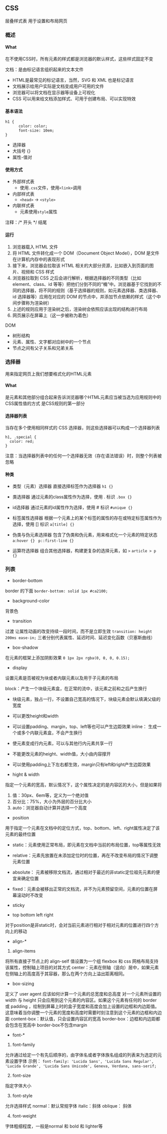 ## CSS

层叠样式表
用于设置和布局网页

### 概述

#### What

在不使用CSS时，所有元素的样式都是浏览器的默认样式，这些样式固定不变

文档：是由标记语言组织起来的文本文件
- HTML是最常见的标记语言，当然，SVG 和 XML 也是标记语言
- 文档展示给用户实际是文档变成用户可用的文件
- 浏览器可以将文档在显示器等设备上可视化
- CSS 可以用来给文档添加样式、可用于创建布局、可以实现特效


#### 基本语法

```
h1 {
      color: color;
      font-size: 10em;
}
```
- 选择器
- 大括号 {}
- 属性-值对

#### 使用方式

- 外部样式表
  - 使用`.css`文件，使用`<link>`调用
- 内部样式表
  - `<head>` -> `<style>`
- 内联样式表
  - 元素使用`style`属性

注释：/* 开头  */ 结尾

#### 运行

1. 浏览器载入 HTML 文件
2. 将 HTML 文件转化成一个 DOM（Document Object Model），DOM 是文件在计算机内存中的表现形式
3. 接下来，浏览器会拉取该 HTML 相关的大部分资源，比如嵌入到页面的图片、视频和 CSS 样式
4. 浏览器拉取到 CSS 之后会进行解析，根据选择器的不同类型（比如 element、class、id 等等）把他们分到不同的“桶”中。浏览器基于它找到的不同的选择器，将不同的规则（基于选择器的规则，如元素选择器、类选择器、id 选择器等）应用在对应的 DOM 的节点中，并添加节点依赖的样式（这个中间步骤称为渲染树）
5. 上述的规则应用于渲染树之后，渲染树会依照应该出现的结构进行布局
6. 网页展示在屏幕上（这一步被称为着色）

DOM
- 树形结构
- 元素、属性、文字都对应树中的一个节点
- 节点之间有父子关系和兄弟关系

### 选择器

用来指定网页上我们想要格式化的HTML元素

#### What

是元素和其他部分组合起来告诉浏览器哪个HTML元素应当被当选为应用规则中的CSS属性值的方式
是CSS规则的第一部分

#### 选择器列表

当存在多个使用相同样式的 CSS 选择器，则这些选择器可以构成一个选择器列表

```
h1, .special {
  color: red;
}
```

注意：当选择器列表中的任何一个选择器无效（存在语法错误）时，则整个列表被忽略

#### 种类

- 类型（元素）选择器
直接选择标签作为选择器
`h1 {} `

- 类选择器
通过元素的class属性作为选择，使用 . 标识
`.box {} `

- id选择器
通过元素的id属性作为选择，使用 # 标识
`#unique {} `

- 标签属性选择器
根据一个元素上的某个标签的属性的存在或特定标签属性作为选择，使用 [] 标识
`a[title] {} `

- 伪类与伪元素选择器
包含了伪类和伪元素，用来格式化一个元素的特定状态
`a:hover {} ` 
`p::first-line {} `

- 运算符选择器
组合其他选择器，构建更复杂的选择元素，如 `>` 
`article > p {}`


### 列表

- border-bottom

border 的下面
`border-bottom: solid 1px #ca2100;`

- background-color

背景色

- transition

过渡
让属性动画的改变持续一段时间，而不是立即生效
`transition: height 200ms ease-in;`
三者分别代表属性、延迟时间、延迟变化函数（贝塞斯曲线）

- box-shadow

在元素的框架上添加阴影效果
`0 1px 2px rgba(0, 0, 0, 0.15);`


- display

设置元素是否被视为块或者内联元素以及用于子元素的布局

block：产生一个块级元素盒，在正常的流中，该元素之前和之后产生换行
- 块级元素，独占一行，不设置自己宽高的情况下，块级元素会默认填满父级的宽度
- 可以更改height和width
- 可以设置padding、margin，top、left等也可以产生边距效果
inline： 生成一个或多个内联元素盒，不会产生换行
- 使元素变成行内元素，可以与其他行内元素共享一行
- 不能更改元素的height、width值，大小由内容撑开
- 可以使用padding上下左右都生效，margin只有left和right产生边距效果


- hight & width

指定一个元素的宽高，默认情况下，这个属性决定的是内容区的大小，但是如果将

1. 值：30px、6em等，定义为一个绝对值
2. 百分比：75%，大小为外层的百分比大小
3. auto：浏览器自动计算并选择一个高度

- position

用于指定一个元素在文档中的定位方式，top、bottom、left、right属性决定了该元素的最终位置

- static：元素使用正常布局，即元素在文档中当前的布局位置，top等属性无效
- relative：元素先放置在未添加定位时的位置，再在不改变布局的情况下调整元素位置
- absolute： 元素被移除文档流，通过相对于最近的非static定位祖先元素的便宜来确定位置
- fixed：元素会被移出正常的文档流，并不为元素预留空间，元素的位置在屏幕滚动时不改变
- sticky

- top bottom left right

对于position是非static时，会对当前元素进行相对于相对元素的位置进行四个方向上的移动

- align-*

1. align-items

将所有直接子节点上的 align-self 值设置为一个组
flexbox 和 css 网格布局支持该属性，控制轴上项目的对其方式
center：元素在侧轴（竖向）居中，如果元素在侧轴上的高度高于其容器，那么在两个方向上溢出距离相同。

- box-sizing

定义了 user agent 应该如何计算一个元素的总宽度和总高度
对一个元素所设置的 width 与 height 只会应用到这个元素的内容区。如果这个元素有任何的 border 或 padding ，绘制到屏幕上时的盒子宽度和高度会加上设置的边框和内边距值。这意味着当你调整一个元素的宽度和高度时需要时刻注意到这个元素的边框和内边距
content-box：默认值，只会设置内容区的宽高
border-box：边框和内边距都会包含在宽高中
border-box不包含margin

- font-*

1. font-family

允许通过给定一个有先后顺序的，由字体名或者字体族名组成的列表来为选定的元素设置字体
示例：
`font-family: 'Lucida Sans', 'Lucida Sans Regular', 'Lucida Grande', 'Lucida Sans Unicode', Geneva, Verdana, sans-serif;`

2. font-size

指定字体大小

3. font-style

允许选择样式
normal：默认常规字体
italic：斜体
oblique： 斜体

4. font-weight

字体粗细程度，一般是normal 和 bold 和 lighter等